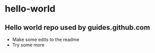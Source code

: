 # hello-world
## Hello world repo used by guides.github.com
- Make some edits to the readme
- Try some more
